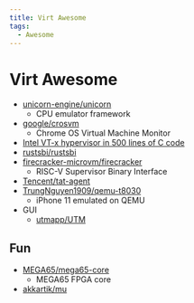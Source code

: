 ```yaml
---
title: Virt Awesome
tags:
  - Awesome
---
```


# Virt Awesome

- [unicorn-engine/unicorn](https://github.com/unicorn-engine/unicorn)
  - CPU emulator framework
- [google/crosvm](https://github.com/google/crosvm)
  - Chrome OS Virtual Machine Monitor
- [Intel VT-x hypervisor in 500 lines of C code](https://ionescu007.github.io/SimpleVisor/)
- [rustsbi/rustsbi](https://github.com/rustsbi/rustsbi)
- [firecracker-microvm/firecracker](https://github.com/firecracker-microvm/firecracker)
  - RISC-V Supervisor Binary Interface
- [Tencent/tat-agent](https://github.com/Tencent/tat-agent)
- [TrungNguyen1909/qemu-t8030](https://github.com/TrungNguyen1909/qemu-t8030)
  - iPhone 11 emulated on QEMU
- GUI
  - [utmapp/UTM](https://github.com/utmapp/UTM)

## Fun

- [MEGA65/mega65-core](https://github.com/MEGA65/mega65-core)
  - MEGA65 FPGA core
- [akkartik/mu](https://github.com/akkartik/mu)
